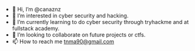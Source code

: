 - 👋 Hi, I’m @canaznz
- 👀 I’m interested in cyber security and hacking.
- 🌱 I’m currently learning to do cyber security through tryhackme and at fullstack academy.
- 💞️ I’m looking to collaborate on future projects or ctfs.
- 📫 How to reach me tnma90@gmail.com

<!---
canaznz/canaznz is a ✨ special ✨ repository because its `README.md` (this file) appears on your GitHub profile.
You can click the Preview link to take a look at your changes.
--->
